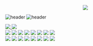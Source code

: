 <p align="center">
  <img src="https://github-readme-stats.vercel.app/api?username=nahollo&show_icons=true&theme=radical" />
</p>

  
![header](https://capsule-render.vercel.app/api?type=cylinder&color=000000&height=150&section=header&text=Hello,&nbsp;world!&fontColor=ffffff&fontSize=70&animation=fadeIn&fontAlignY=55)
![header](https://capsule-render.vercel.app/api?type=waving&color=gradient&height=120&animation=fadeIn&section=footer&text=🏎️🏍️&fontAlign=70)

<div>
<a href="https://na-hollo.tistory.com/">
<img src="https://img.shields.io/badge/tistory-000000?style=for-the-badge&logo=tistory&logoColor=white" size = 100>
</a>
<a href="https://github.com/nahollo/">
<img src="https://img.shields.io/badge/github-181717?style=for-the-badge&logo=github&logoColor=white">
</a>
</div>
<div>
<img src="https://img.shields.io/badge/Oracle-F80000?style=for-the-badge&logo=Oracle&logoColor=white">
<img src="https://img.shields.io/badge/git-F05032?style=for-the-badge&logo=git&logoColor=white">
<img src="https://img.shields.io/badge/javascript-F7DF1E?style=for-the-badge&logo=javascript&logoColor=white">
<img src="https://img.shields.io/badge/spring-6DB33F?style=for-the-badge&logo=spring&logoColor=white">
<img src="https://img.shields.io/badge/spring boot-6DB33F?style=for-the-badge&logo=springboot&logoColor=white">
<img src="https://img.shields.io/badge/VSCODE-007ACC?style=for-the-badge&logo=visualstudiocode&logoColor=white">
<img src="https://img.shields.io/badge/intellij-000080?style=for-the-badge&logo=intellijidea&logoColor=white">
<img src="https://img.shields.io/badge/Eclipse-8b00ff?style=for-the-badge&logo=Eclipse%20IDE&logoColor=white">
<br>
<img src="https://img.shields.io/badge/JAVA-007396?style=for-the-badge&logo=java&logoColor=white">
<img src="https://img.shields.io/badge/webRTC-333333?style=for-the-badge&logo=webrtc&logoColor=white">
<img src="https://img.shields.io/badge/node.js-339933?style=for-the-badge&logo=nodedotjs&logoColor=white">
<img src="https://img.shields.io/badge/python-3776AB?style=for-the-badge&logo=python&logoColor=white">
<img src="https://img.shields.io/badge/firebase-FFCA28?style=for-the-badge&logo=firebase&logoColor=white">
<img src="https://img.shields.io/badge/apachetomcat-F8DC75?style=for-the-badge&logo=apachetomcat&logoColor=white">
<img src="https://img.shields.io/badge/androidstudio-3DDC84?style=for-the-badge&logo=androidstudio&logoColor=white">
<img src="https://img.shields.io/badge/React-61DAFB?style=for-the-badge&logo=react&logoColor=white">
</div>

